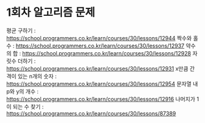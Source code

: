# 1회차 알고리즘 문제
평균 구하기 : <https://school.programmers.co.kr/learn/courses/30/lessons/12944>
짝수와 홀수 : <https://school.programmers.co.kr/learn/courses/30/lessons/12937>
약수의 합 : <https://school.programmers.co.kr/learn/courses/30/lessons/12928>
자릿수 더하기 : <https://school.programmers.co.kr/learn/courses/30/lessons/12931>
x만큼 간격이 있는 n개의 숫자 : <https://school.programmers.co.kr/learn/courses/30/lessons/12954>
문자열 내 p와 y의 개수 : <https://school.programmers.co.kr/learn/courses/30/lessons/12916>
나머지가 1이 되는 수 찾기 : <https://school.programmers.co.kr/learn/courses/30/lessons/87389>
